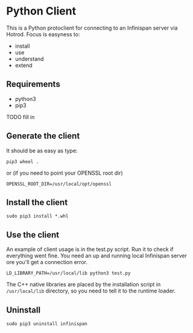 # Python Client

This is a Python protoclient for connecting to an Infinispan server via Hotrod.
Focus is easyness to:

* install
* use
* understand
* extend


## Requirements

* python3
* pip3

TODO fill in

## Generate the client

It should be as easy as type:

    pip3 wheel .

or (if you need to point your OPENSSL root dir)

    OPENSSL_ROOT_DIR=/usr/local/opt/openssl
    
## Install the client

    sudo pip3 install *.whl

## Use the client
An example of client usage is in the test.py script. Run it to check if everything
went fine. You need an up and running local Infinispan server ore you'll get a
connection error.

    LD_LIBRARY_PATH=/usr/local/lib python3 test.py

The C++ native libraries are placed by the installation script in `/usr/local/lib` 
directory, so you need to tell it to the runtime loader.

## Uninstall

    sudo pip3 uninstall infinispan
